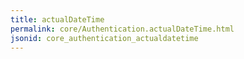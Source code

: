 ```yaml
---
title: actualDateTime
permalink: core/Authentication.actualDateTime.html
jsonid: core_authentication_actualdatetime
---
```

